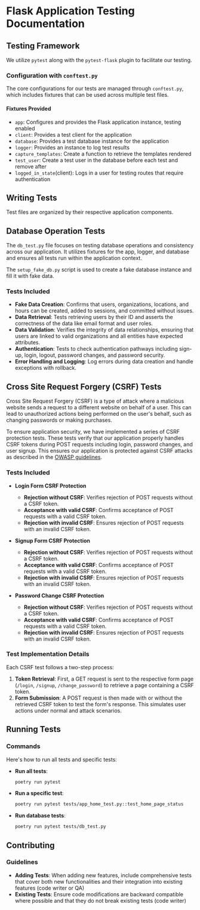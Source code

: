 # Flask Application Testing Documentation

## Testing Framework

We utilize `pytest` along with the `pytest-flask` plugin to facilitate our testing.  

### Configuration with `conftest.py`

The core configurations for our tests are managed through `conftest.py`, which includes fixtures that can be used across multiple test files.

#### Fixtures Provided

- `app`: Configures and provides the Flask application instance, testing enabled
- `client`: Provides a test client for the application
- `database`: Provides a test database instance for the application
- `logger`: Provides an instance to log test results
- `capture_templates`: Create a function to retrieve the templates rendered
- `test_user`: Create a test user in the database before each test and remove after
- `logged_in_state`(client): Logs in a user for testing routes that require authentication

## Writing Tests

Test files are organized by their respective application components.

## Database Operation Tests

The `db_test.py` file focuses on testing database operations and consistency across our application.
It utilizes fixtures for the app, logger, and database and ensures all tests run within the application context.

The `setup_fake_db.py` script is used to create a fake database instance and fill it with fake data.

### Tests Included

- **Fake Data Creation**: Confirms that users, organizations, locations, and hours can be created, added to sessions, and committed without issues.
- **Data Retrieval**: Tests retrieving users by their ID and asserts the correctness of the data like email format and user roles.
- **Data Validation**: Verifies the integrity of data relationships, ensuring that users are linked to valid organizations and all entities have expected attributes.
- **Authentication**: Tests to check authentication pathways including sign-up, login, logout, password changes, and password security.
- **Error Handling and Logging**: Log errors during data creation and handle exceptions with rollback.

## Cross Site Request Forgery (CSRF) Tests

Cross Site Request Forgery (CSRF) is a type of attack where a malicious website sends a request to a different website on behalf of a user.
This can lead to unauthorized actions being performed on the user's behalf, such as changing passwords or making purchases.

To ensure application security, we have implemented a series of CSRF protection tests.
These tests verify that our application properly handles CSRF tokens during POST requests including login, password changes, and user signup.
This ensures our application is protected against CSRF attacks as described in the [OWASP guidelines](https://owasp.org/www-community/attacks/csrf).

### Tests Included

- **Login Form CSRF Protection**
  - **Rejection without CSRF**: Verifies rejection of POST requests without a CSRF token.
  - **Acceptance with valid CSRF**: Confirms acceptance of POST requests with a valid CSRF token.
  - **Rejection with invalid CSRF**: Ensures rejection of POST requests with an invalid CSRF token.

- **Signup Form CSRF Protection**
  - **Rejection without CSRF**: Verifies rejection of POST requests without a CSRF token.
  - **Acceptance with valid CSRF**: Confirms acceptance of POST requests with a valid CSRF token.
  - **Rejection with invalid CSRF**: Ensures rejection of POST requests with an invalid CSRF token.

- **Password Change CSRF Protection**
  - **Rejection without CSRF**: Verifies rejection of POST requests without a CSRF token.
  - **Acceptance with valid CSRF**: Confirms acceptance of POST requests with a valid CSRF token.
  - **Rejection with invalid CSRF**: Ensures rejection of POST requests with an invalid CSRF token.


### Test Implementation Details

Each CSRF test follows a two-step process:

1. **Token Retrieval**: First, a GET request is sent to the respective form page (`/login`, `/signup`, `/change_password`) to retrieve a page containing a CSRF token.
2. **Form Submission**: A POST request is then made with or without the retrieved CSRF token to test the form's response. This simulates user actions under normal and attack scenarios.

## Running Tests

### Commands

Here's how to run all tests and specific tests:

- **Run all tests**:
  ```bash
  poetry run pytest
  ```
- **Run a specific test**:
  ```bash
  poetry run pytest tests/app_home_test.py::test_home_page_status
  ```
- **Run database tests**:
  ```bash
  poetry run pytest tests/db_test.py
  ```

## Contributing

### Guidelines

- **Adding Tests**: When adding new features, include comprehensive tests that cover both new functionalities and their integration into existing features (code writer or QA)
- **Existing Tests**: Ensure code modifications are backward compatible where possible and that they do not break existing tests (code writer)
